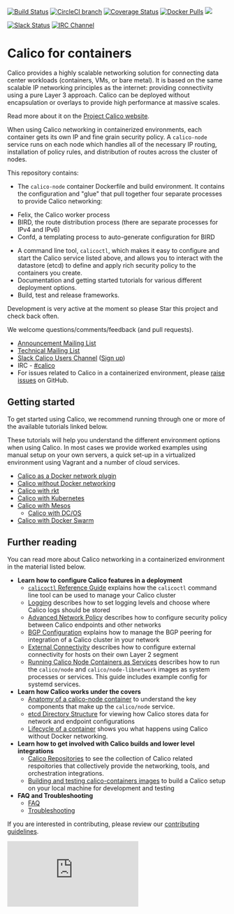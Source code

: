 ---
---
<!--- master only -->
[![Build Status](https://semaphoreci.com/api/v1/projects/9d7d365d-19cb-4699-8c84-b76da25ae271/473490/shields_badge.svg)](https://semaphoreci.com/calico/calico-docker--5)
[![CircleCI branch](https://img.shields.io/circleci/project/projectcalico/calico-containers/master.svg?label=calicoctl)](https://circleci.com/gh/projectcalico/calico-containers/tree/master)
[![Coverage Status](https://coveralls.io/repos/github/projectcalico/calico-containers/badge.svg?branch=master)](https://coveralls.io/github/projectcalico/calico-containers?branch=master)
[![Docker Pulls](https://img.shields.io/docker/pulls/calico/node.svg)](https://hub.docker.com/r/calico/node/)
[![](https://badge.imagelayers.io/calico/node:latest.svg)](https://imagelayers.io/?images=calico/node:latest)

[![Slack Status](https://calicousers-slackin.herokuapp.com/badge.svg)](https://calicousers-slackin.herokuapp.com)
[![IRC Channel](https://img.shields.io/badge/irc-%23calico-blue.svg)](https://kiwiirc.com/client/irc.freenode.net/#calico)
<!--- end of master only -->

# Calico for containers
Calico provides a highly scalable networking solution for connecting data
center workloads (containers, VMs, or bare metal).  It is based on the same
scalable IP networking principles as the internet: providing connectivity using
a pure Layer 3 approach.  Calico can be deployed without encapsulation or
overlays to provide high performance at massive scales.

Read more about it on the [Project Calico website](http://www.projectcalico.org).

When using Calico networking in containerized environments, each container
gets its own IP and fine grain security policy.  A `calico-node` service runs
on each node which handles all of the necessary IP routing, installation of
policy rules, and distribution of routes across the cluster of nodes.

This repository contains:
-  The `calico-node` container Dockerfile and build environment.  It contains
  the configuration and "glue" that pull together four separate processes to
  provide Calico networking:
  * Felix, the Calico worker process
  * BIRD, the route distribution process
    (there are separate processes for IPv4 and IPv6)
  * Confd, a templating process to auto-generate configuration for BIRD
-  A command line tool, `calicoctl`, which makes it easy to configure
   and start the Calico service listed above, and allows you to interact with
   the datastore (etcd) to define and apply rich security policy to the
   containers you create.
-  Documentation and getting started tutorials for various different deployment
   options.
-  Build, test and release frameworks.

Development is very active at the moment so please Star this project and check
back often.

We welcome questions/comments/feedback (and pull requests).

* [Announcement Mailing List](http://lists.projectcalico.org/mailman/listinfo/calico-announce_lists.projectcalico.org)
* [Technical Mailing List](http://lists.projectcalico.org/mailman/listinfo/calico-tech_lists.projectcalico.org)
* [Slack Calico Users Channel](https://calicousers.slack.com) ([Sign up](https://calicousers-slackin.herokuapp.com))
* IRC - [#calico](https://kiwiirc.com/client/irc.freenode.net/#calico)
* For issues related to Calico in a containerized environment, please
[raise issues](https://github.com/projectcalico/calico-containers/issues/new) on
GitHub.

## Getting started

To get started using Calico, we recommend running through one or more of the
available tutorials linked below.

These tutorials will help you understand the different environment options when
using Calico.  In most cases we provide worked examples using manual setup on
your own servers, a quick set-up in a virtualized environment using Vagrant and
a number of cloud services.

- [Calico as a Docker network plugin](docs/calico-with-docker/docker-network-plugin/README.md)
- [Calico without Docker networking](docs/calico-with-docker/without-docker-networking/README.md)
- [Calico with rkt](docs/cni/rkt/README.md)
- [Calico with Kubernetes](docs/cni/kubernetes/README.md)
- [Calico with Mesos](docs/mesos/README.md)
  - [Calico with DC/OS](docs/mesos/DCOS.md)
- [Calico with Docker Swarm](docs/calico-with-docker/docker-network-plugin/CalicoSwarm.md)

## Further reading

You can read more about Calico networking in a containerized environment in
the material listed below.

  - **Learn how to configure Calico features in a deployment**
    - [`calicoctl` Reference Guide](docs/calicoctl.md) explains how the
      `calicoctl` command line tool can be used to manage your Calico cluster
    - [Logging](docs/logging.md) describes how to set logging
      levels and choose where Calico logs should be stored
    - [Advanced Network Policy](docs/AdvancedNetworkPolicy.md) describes how
      to configure security policy between Calico endpoints and other networks
    - [BGP Configuration](docs/bgp.md) explains how to manage the BGP peering
      for integration of a Calico cluster in your network
    - [External Connectivity](docs/ExternalConnectivity.md) describes how to
      configure external connectivity for hosts on their own Layer 2 segment
    - [Running Calico Node Containers as Services](docs/CalicoAsService.md)
      describes how to run the `calico/node` and `calico/node-libnetwork` images
      as system processes or services.  This guide includes example config for
      systemd services.
  - **Learn how Calico works under the covers**
    - [Anatomy of a calico-node container](docs/Components.md) to understand
      the key components that make up the `calico/node` service.
    - [etcd Directory Structure](docs/etcdStructure.md) for viewing how Calico
      stores data for network and endpoint configurations
    - [Lifecycle of a container](docs/DockerContainerLifecycle.md)
      shows you what happens using Calico without Docker networking.
  - **Learn how to get involved with Calico builds and lower level integrations**
    - [Calico Repositories](docs/RepoStructure.md) to see the
      collection of Calico related respoitories that collectively provide the
      networking, tools, and orchestration integrations.
    - [Building and testing calico-containers images](docs/Building.md) to build a Calico setup on your local
      machine for development and testing
  - **FAQ and Troubleshooting**
    - [FAQ](docs/FAQ.md)
    - [Troubleshooting](docs/Troubleshooting.md)

If you are interested in contributing, please review our [contributing guidelines](CONTRIBUTING.md).

[![Analytics](https://calico-ga-beacon.appspot.com/UA-52125893-3/calico-containers/README.md?pixel)](https://github.com/igrigorik/ga-beacon)
